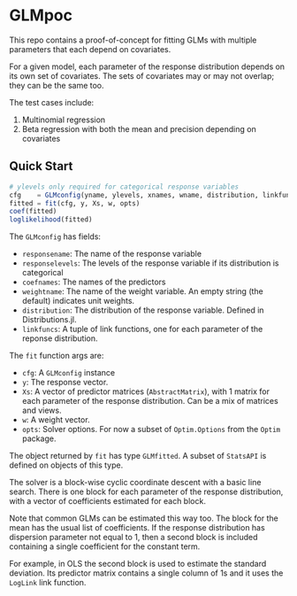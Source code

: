 # GLMpoc

This repo contains a proof-of-concept for fitting GLMs with multiple parameters that each depend on covariates.

For a given model, each parameter of the response distribution depends on its own set of covariates.
The sets of covariates may or may not overlap; they can be the same too.

The test cases include:
1. Multinomial regression
2. Beta regression with both the mean and precision depending on covariates

## Quick Start

```julia
# ylevels only required for categorical response variables
cfg    = GLMconfig(yname, ylevels, xnames, wname, distribution, linkfuncs)
fitted = fit(cfg, y, Xs, w, opts)
coef(fitted)
loglikelihood(fitted)
```

The `GLMconfig` has fields:
- `responsename`:   The name of the response variable
- `responselevels`: The levels of the response variable if its distribution is categorical
- `coefnames`:      The names of the predictors
- `weightname`:     The name of the weight variable. An empty string (the default) indicates unit weights.
- `distribution`:   The distribution of the response variable. Defined in Distributions.jl.
- `linkfuncs`:      A tuple of link functions, one for each parameter of the reponse distribution.

The `fit` function args are:
- `cfg`: A `GLMconfig` instance
- `y`:   The response vector.
- `Xs`:  A vector of predictor matrices (`AbstractMatrix`), with 1 matrix for each parameter of the response distribution. Can be a mix of matrices and views.
- `w`: A weight vector.
- `opts`: Solver options. For now a subset of `Optim.Options` from the `Optim` package.

The object returned by `fit` has type `GLMfitted`. A subset of `StatsAPI` is defined on objects of this type.

The solver is a block-wise cyclic coordinate descent with a basic line search.
There is one block for each parameter of the response distribution,
with a vector of coefficients estimated for each block.

Note that common GLMs can be estimated this way too.
The block for the mean has the usual list of coefficients.
If the response distribution has dispersion parameter not equal to 1,
then a second block is included containing a single coefficient for the constant term.

For example, in OLS the second block is used to estimate the standard deviation.
Its predictor matrix contains a single column of 1s and it uses the `LogLink` link function.
